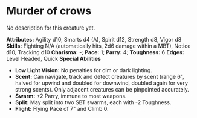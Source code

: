 # Murder of crows

No description for this creature yet.

**Attributes:** Agility d10, Smarts d4 (A), Spirit d12, Strength d8,
Vigor d8
**Skills:** Fighting N/A (automatically hits, 2d6 damage within a MBT),
Notice d10, Tracking d10
**Charisma:** -; **Pace:** 1; **Parry:** 4; **Toughness:** 6
**Edges:** Level Headed, Quick
**Special Abilities**

- **Low Light Vision:** No penalties for dim or dark lighting.
- **Scent:** Can navigate, track and detect creatures by scent (range
6", halved for upwind and doubled for downwind, doubled again for very
strong scents). Only adjacent creatures can be pinpointed accurately.
- **Swarm:** +2 Parry, immune to most weapons.
- **Split:** May split into two SBT swarms, each with -2 Toughness.
- **Flight:** Flying Pace of 7" and Climb 0.
